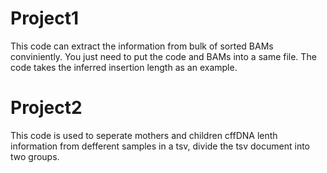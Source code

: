 # Project1
This code can extract the information from bulk of sorted BAMs conviniently. 
You just need to put the code and BAMs into a same file.
The code takes the inferred insertion length as an example. 
# Project2
This code is used to seperate mothers and children cffDNA lenth information from defferent samples in a tsv, divide the tsv document into two groups.
